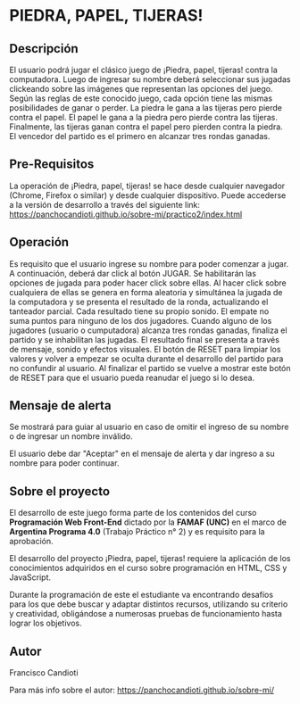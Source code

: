 # PIEDRA, PAPEL, TIJERAS!

## Descripción

El usuario podrá jugar el clásico juego de ¡Piedra, papel, tijeras! contra la computadora. Luego de ingresar su nombre deberá seleccionar sus jugadas clickeando sobre las imágenes que representan las opciones del juego. Según las reglas de este conocido juego, cada opción tiene las mismas posibilidades de ganar o perder. La piedra le gana a las tijeras pero pierde contra el papel. El papel le gana a la piedra pero pierde contra las tijeras. Finalmente, las tijeras ganan contra el papel pero pierden contra la piedra. El vencedor del partido es el primero en alcanzar tres rondas ganadas.

## Pre-Requisitos

La operación de ¡Piedra, papel, tijeras! se hace desde cualquier navegador (Chrome, Firefox o similar) y desde cualquier dispositivo. Puede accederse a la versión de desarrollo a través del siguiente link: https://panchocandioti.github.io/sobre-mi/practico2/index.html

## Operación

Es requisito que el usuario ingrese su nombre para poder comenzar a jugar. A continuación, deberá dar click al botón JUGAR. Se habilitarán las opciones de jugada para poder hacer click sobre ellas. Al hacer click sobre cualquiera de ellas se genera en forma aleatoria y simultánea la jugada de la computadora y se presenta el resultado de la ronda, actualizando el tanteador parcial. Cada resultado tiene su propio sonido. El empate no suma puntos para ninguno de los dos jugadores. Cuando alguno de los jugadores (usuario o cumputadora) alcanza tres rondas ganadas, finaliza el partido y se inhabilitan las jugadas. El resultado final se presenta a través de mensaje, sonido y efectos visuales. El botón de RESET para limpiar los valores y volver a empezar se oculta durante el desarrollo del partido para no confundir al usuario. Al finalizar el partido se vuelve a mostrar este botón de RESET para que el usuario pueda reanudar el juego si lo desea.

## Mensaje de alerta

Se mostrará para guiar al usuario en caso de omitir el ingreso de su nombre o de ingresar un nombre inválido. 

El usuario debe dar "Aceptar" en el mensaje de alerta y dar ingreso a su nombre para poder continuar.

## Sobre el proyecto

El desarrollo de este juego forma parte de los contenidos del curso **Programación Web Front-End** dictado por la **FAMAF (UNC)** en el marco de **Argentina Programa 4.0** (Trabajo Práctico n° 2) y es requisito para la aprobación.

El desarrollo del proyecto ¡Piedra, papel, tijeras! requiere la aplicación de los conocimientos adquiridos en el curso sobre programación en HTML, CSS y JavaScript.

Durante la programación de este el estudiante va encontrando desafíos para los que debe buscar y adaptar distintos recursos, utilizando su criterio y creatividad, obligándose a numerosas pruebas de funcionamiento hasta lograr los objetivos.

## Autor

Francisco Candioti

Para más info sobre el autor: https://panchocandioti.github.io/sobre-mi/
